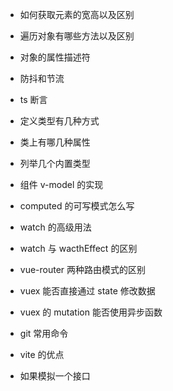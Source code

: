 - 如何获取元素的宽高以及区别

- 遍历对象有哪些方法以及区别
- 对象的属性描述符
- 防抖和节流

- ts 断言
- 定义类型有几种方式
- 类上有哪几种属性
- 列举几个内置类型

- 组件 v-model 的实现
- computed 的可写模式怎么写
- watch 的高级用法
- watch 与 wacthEffect 的区别

- vue-router 两种路由模式的区别

- vuex 能否直接通过 state 修改数据
- vuex 的 mutation 能否使用异步函数

- git 常用命令
- vite 的优点

- 如果模拟一个接口
